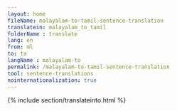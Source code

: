 ```yaml
---
layout: home
fileName: malayalam-to-tamil-sentence-translation
translatein: malayalam_to_tamil
folderName : translate
lang: en
from: ml
to: ta
langName : malayalam-to
permalink: /malayalam-to-tamil-sentence-translation
tool: sentence-translations
nointernationalization: true
---
```

{% include section/translateinto.html %}
